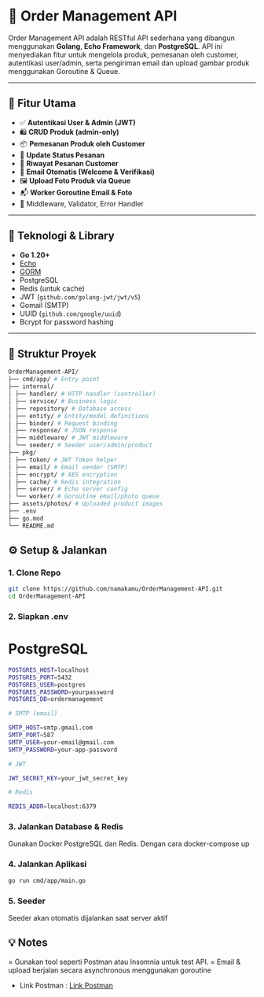 # 🛒 Order Management API

Order Management API adalah RESTful API sederhana yang dibangun menggunakan **Golang**, **Echo Framework**, dan **PostgreSQL**. API ini menyediakan fitur untuk mengelola produk, pemesanan oleh customer, autentikasi user/admin, serta pengiriman email dan upload gambar produk menggunakan Goroutine & Queue.

---

## 🚀 Fitur Utama

- ✅ **Autentikasi User & Admin (JWT)**
- 🛍️ **CRUD Produk (admin-only)**
- 📦 **Pemesanan Produk oleh Customer**
- 🔄 **Update Status Pesanan**
- 📜 **Riwayat Pesanan Customer**
- 📧 **Email Otomatis (Welcome & Verifikasi)**
- 🖼️ **Upload Foto Produk via Queue**
- 📬 **Worker Goroutine Email & Foto**
- 🧪 Middleware, Validator, Error Handler

---

## 🧱 Teknologi & Library

- **Go 1.20+**
- [Echo](https://echo.labstack.com/)
- [GORM](https://gorm.io/)
- PostgreSQL
- Redis (untuk cache)
- JWT (`github.com/golang-jwt/jwt/v5`)
- Gomail (SMTP)
- UUID (`github.com/google/uuid`)
- Bcrypt for password hashing

---

## 📁 Struktur Proyek
```bash
OrderManagement-API/
├── cmd/app/ # Entry point
├── internal/
│ ├── handler/ # HTTP handler (controller)
│ ├── service/ # Business logic
│ ├── repository/ # Database access
│ ├── entity/ # Entity/model definitions
│ ├── binder/ # Request binding
│ ├── response/ # JSON response
│ ├── middleware/ # JWT middleware
│ └── seeder/ # Seeder user/admin/product
├── pkg/
│ ├── token/ # JWT Token helper
│ ├── email/ # Email sender (SMTP)
│ ├── encrypt/ # AES encryption
│ ├── cache/ # Redis integration
│ ├── server/ # Echo server config
│ └── worker/ # Goroutine email/photo queue
├── assets/photos/ # Uploaded product images
├── .env
├── go.mod
└── README.md
```
## ⚙️ Setup & Jalankan

### 1. Clone Repo
```bash
git clone https://github.com/namakamu/OrderManagement-API.git
cd OrderManagement-API
```

### 2. Siapkan .env

# PostgreSQL
```bash
POSTGRES_HOST=localhost
POSTGRES_PORT=5432
POSTGRES_USER=postgres
POSTGRES_PASSWORD=yourpassword
POSTGRES_DB=ordermanagement

# SMTP (email)

SMTP_HOST=smtp.gmail.com
SMTP_PORT=587
SMTP_USER=your-email@gmail.com
SMTP_PASSWORD=your-app-password

# JWT

JWT_SECRET_KEY=your_jwt_secret_key

# Redis

REDIS_ADDR=localhost:6379
```
### 3. Jalankan Database & Redis

Gunakan Docker PostgreSQL dan Redis. Dengan cara docker-compose up

### 4. Jalankan Aplikasi

```bash
go run cmd/app/main.go
```

### 5. Seeder

Seeder akan otomatis dijalankan saat server aktif

## 💡 Notes

= Gunakan tool seperti Postman atau Insomnia untuk test API.
= Email & upload berjalan secara asynchronous menggunakan goroutine

- Link Postman : [Link Postman](https://www.postman.com/lunar-resonance-148572/workspace/kevin-work/collection/33423852-49715f15-5735-4460-9cc0-ada1fa7bb18b?action=share&source=copy-link&creator=33423852)
